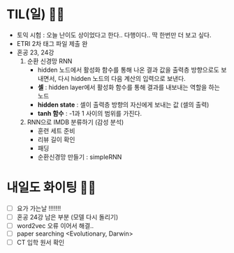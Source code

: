 # TIL(일) 🤛🏻
- 토익 시험 : 오늘 난이도 상이었다고 한다.. 다행이다.. 딱 한번만 더 보고 싶다.
- ETRI 2차 태그 파일 제출 완
- 혼공 23, 24강
    1. 순환 신경망 RNN
        - hidden 노드에서 활성화 함수를 통해 나온 결과 값을 출력층 방향으로도 보내면서, 다시 hidden 노드의 다음 계산의 입력으로 보낸다.
        - **셀** : hidden layer에서 활성화 함수를 통해 결과를 내보내는 역할을 하는 노드
        - **hidden state** : 셀이 출력층 방향의 자신에게 보내는 값 (셀의 출력)
        - **tanh 함수** : -1과 1 사이의 범위를 가진다.
    2. RNN으로 IMDB 분류하기 (감성 분석)
        - 훈련 세트 준비
        - 리뷰 길이 확인
        - 패딩
        - 순환신경망 만들기 : simpleRNN

# 내일도 화이팅 ✌🏻
- [ ] 요가 가는날 !!!!!!!
- [ ] 혼공 24강 남은 부분 (모델 다시 돌리기)
- [ ] word2vec 오류 이어서 해결..
- [ ] paper searching <Evolutionary, Darwin>
- [ ] CT 입학 원서 확인
